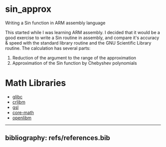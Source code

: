 # sin_approx
Writing a Sin function in ARM assembly language

This started while I was learning ARM assembly.  I decided that it would be a good exercise to write a Sin routine in assembly, and compare it's accuracy & speed with the standard library routine and the GNU Scientific Library routine.  The calculation has several parts:
1. Reduction of the argument to the range of the approximation
2. Approximation of the Sin function by Chebyshev polynomials

# Math Libraries
- [glibc](https://sourceware.org/glibc/)
- [crlibm](https://github.com/taschini/crlibm)
- [gsl](https://www.gnu.org/software/gsl/)
- [core-math](https://gitlab.inria.fr/core-math/core-math)
- [openlibm](https://openlibm.org/)

---
bibliography: refs/references.bib
---
